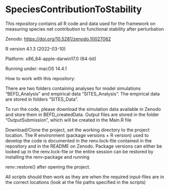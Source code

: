 # SpeciesContributionToStability
This repository contains all R code and data used for the framework on measuring species net contribution to functional stability after perturbation

Zenodo: https://doi.org/10.5281/zenodo.10027062

R version 4.1.3 (2022-03-10)

Platform: x86_64-apple-darwin17.0 (64-bit)

Running under: macOS 14.4.1


How to work with this repository:

There are two folders containing analyses for model simulations “BEFD_Analysis” and empirical data “SITES_Analysis”. The empirical data are stored in folders “SITES_Data”.

To run the code, please download the simulation data available in Zenodo and store them in BEFD_createdData. 
Output files are stored in the folder “OutputSubmission”, which will be created in the Main.R file

 
Download/Clone the project, set the working directory to the project location. The R environment (package versions + R version) used to develop the code is documented in the renv.lock-file contained in the repository and in the README on Zenodo. Package versions can either be looked up in the renv.lock-file or the entire session can be restored by installing the renv-package and running

renv::restore()
after opening the project.

All scripts should then work as they are when the required input-files are in the correct locations (look at the file paths specified in the scripts)
